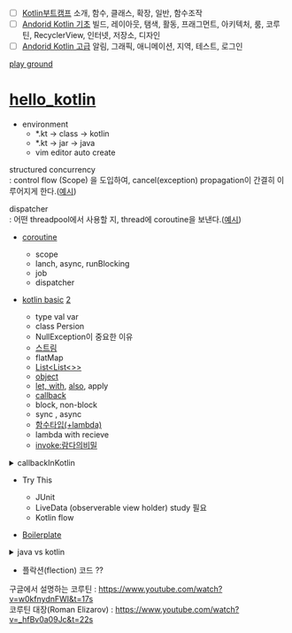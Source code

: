 - [ ] [Kotlin부트캠프](https://developer.android.com/courses/kotlin-bootcamp/overview?hl=ko) 소개, 함수, 클래스, 확장, 일반, 함수조작
- [ ] [Andorid Kotlin 기초](https://developer.android.com/courses/kotlin-android-fundamentals/overview?hl=ko) 빌드, 레이아웃, 탬색, 활동, 프래그먼트, 아키텍처, 룸, 코루틴, RecyclerView, 인터넷, 저장소, 디자인
- [ ] [Andorid Kotlin 고급](https://developer.android.com/courses/kotlin-android-advanced/overview?hl=ko) 알림, 그래픽, 애니메이션, 지역, 테스트, 로그인

[play ground](https://play.kotlinlang.org/)

# [hello_kotlin](https://medium.com/mj-studio/%EC%BD%94%ED%8B%80%EB%A6%B0-%EC%9D%B4%EB%A0%87%EA%B2%8C-%EC%9E%91%EC%84%B1%ED%95%98%EC%8B%9C%EB%A9%B4-%EB%90%A9%EB%8B%88%EB%8B%A4-94871a1fa646)

- environment
  - *.kt -> class -> kotlin
  - *.kt -> jar -> java
  - vim editor auto create
  

structured concurrency  
: control flow (Scope) 을 도입하여, cancel(exception) propagation이 간결히 이루어지게 한다.([예시](https://suhwan.dev/2022/01/21/Kotlin-coroutine-structured-concurrency/))    

dispatcher  
: 어떤 threadpool에서 사용할 지, thread에 coroutine을 보낸다.([예시](https://kotlinworld.com/141))     

- [coroutine](https://myungpyo.medium.com/reading-coroutine-official-guide-thoroughly-part-0-20176d431e9d) 
  - scope  
  - lanch, async, runBlocking  
  - job  
  - dispatcher  

- [kotlin basic](https://developer.android.com/codelabs/basic-android-kotlin-compose-function-types-and-lambda?hl=ko#0) [2](https://develop-writing.tistory.com/65)
  - type val var
  - class Persion
  - NullException이 중요한 이유
  - [스트림](https://madplay.github.io/post/difference-between-map-and-flatmap-methods-in-java)
  - flatMap
  - [List<List<>>](https://codechacha.com/ko/java-initialize-list-of-list/)
  - [object](https://codechacha.com/ko/kotlin-object-vs-class/)
  - [let, with](https://www.youtube.com/watch?v=RBGHA1cYsRM&list=PLg3A12oL1JCO5YhYFqDUM-_NcBy32-Bd2&index=11), [also](https://0391kjy.tistory.com/50), apply
  - [callback](https://stackoverflow.com/questions/824234/what-is-a-callback-function) 
  - block, non-block  
  - sync , async  
  - [함수타입(+lambda)](https://youtu.be/xZrSadIO6Mg?list=PLg3A12oL1JCNke34RZ-WApabuvQsfSWPv&t=751)
  - lambda with recieve  
  - [invoke:람다의비밀](https://wooooooak.github.io/kotlin/2019/03/21/kotlin_invoke/)

<details>
<summary>callbackInKotlin</summary>

```kotlin
fun caller(callback: () -> Unit) {
    println("\nrun")
    callback()
}

fun cbClassic() {
    println("cb_classic")
}

val cbModern = {
    println("cb_mordern")
}

fun main() {
    caller(::cbClassic) //refer to function: use funtion reference operation in kotlin
    caller(cbModern)
    
    caller({ println("lambda: directly into a function") })
    caller() { println("lambda: after the closing parenthesis") } 
}
```

https://stackoverflow.com/questions/48181751/get-name-of-current-function-in-kotlin
https://www.techiedelight.com/ko/get-name-current-function-kotlin/
https://stackoverflow.com/questions/45165143/get-type-of-a-variable-in-kotlin
https://kotlinlang.org/docs/reflection.html#bound-class-references
```
Thread.currentThread().stackTrace[1].methodName
val name = object{}.javaClass.enclosingMethod.name
 class Main
    val name: String = Main::class.java.enclosingMethod.name

val name = Throwable().stackTrace[0].methodName
val name = Exception().stackTrace[0].methodName
val name = Thread.currentThread().stackTrace[1].methodName


println(Int::class.simpleName)    // "Int"
println(Int::class.qualifiedName) // "kotlin.Int"
 
val value="value"
println(value::class.java.typeName)

//instance::method.name

fun main() {
    val test = Test()
    test.methodA()
    println("The name of method is ${test::methodA.name}")
}

class Test {
    fun methodA() {
        println("Executing method ${this::methodA.name}")
        println("Executing method ${::methodA.name} - without explicit this")
    }
}
```

CPS
```
fun addCPS(a: Int, b:Int, cont: (Int) -> Int): Int = cont(a+b)

fun factCPS(n: Long, cont: (Long) -> Long): Long =
    when(n) {
        0L -> cont(1L)
        else -> factCPS(n-1) { prev ->
            cont(n+prev)
        }
    }

fun main() {
    //val ret1 = addCPS(1, 2, { it })
    //val ret1 = addCPS(1, 2){ it }

    val ret1 = addCPS(1, 2) { i -> i } 
    println("${ret1}")
 
	/* 
    val ret2 = addCPS(1, 2, { step1 ->
        			addCPS(3, 4, { step2 ->
        			    addCPS(step1, step2, { it })
                    })        
    			})
    */
    val ret2 = addCPS(1, 2) { step1 ->
        			addCPS(3, 4) { step2 ->
        			    addCPS(step1, step2) { it } 
        			}        
    			}
    
    println("${ret2}")
    
    val fact = factCPS(10) { it }
    println("${fact}")
}
```
-개발 환경 설정
-클래스 구현
-인터페이스 구현
-프로퍼티 구현
  
-함수 지원 문법
-고차원함수
-인라인 함수
-클로저 개념
  
-제네릭 함수
-제네릭 타입
-타입 Variance
-타입 Projection
  
-스레드
-Executor
-Lock
-Semaphore
  
-기본개념
-취소와 타임아웃
-일시 중단함수
-컨텍스트와 디스패처
  
-비동기 Flow
-채널, 예외처리
-코루틴과 Flow 응용
-코루틴과 Flow 디버깅 

</details>

- Try This
  - JUnit
  - LiveData (observerable view holder) study 필요  
  - Kotlin flow
    
  
  
- [Boilerplate](https://gmunch.github.io/2019/07/15/why-kotlin.html)

<details>
<summary> java vs kotlin </summary>

```java
  public class DataExample {
    private final String name;
    private int age;
    private double score;
    private String[] tags;

    public DataExample(String name) {
      this.name = name;
    }

    public String getName() {
      return this.name;
    }

    void setAge(int age) {
      this.age = age;
    }

    //...
    public String[] getTags() {
      return this.tags;
    }

    public void setTags(String[] tags) {
      this.tags = tags;
    }

    @Override public String toString() {
      return "DataExample(" + this.getName() + ", "
        + this.getAge() + ", " + this.getScore() + ", "
        + Arrays.deepToString(this.getTags()) + ")";
    }

    protected boolean canEqual(Object other) {
      return other instanceof DataExample;
    }

    @Override public boolean equals(Object o) {
      //...
      return true;
    }

    @Override public int hashCode() {
     //...
    }
```
```kotlin
  data class DataExample(
    val name: String, var score: String?,
    var tags: Array<String>?
)
```
</details>    

- 플락션(flection) 코드 ??  

구글에서 설명하는 코루틴 : https://www.youtube.com/watch?v=w0kfnydnFWI&t=17s  
코루틴 대장(Roman Elizarov) :  https://www.youtube.com/watch?v=_hfBv0a09Jc&t=22s
